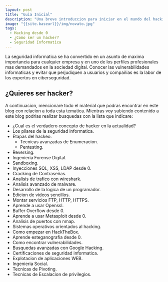 ```yaml
---
layout: post
title: "Guia Inicial"
description: "Una breve introduccion para iniciar en el mundo del hacking."
image: "{{site.baseurl}}/img/novato.jpg"
tags: 
  - Hacking desde 0
  - ¿Como ser un hacker?
  - Seguridad Informatica
---
```


La seguridad informatica se ha convertido en un asunto de maxima importancia para cualquier empresa y en uno de los perfiles profesionales mas demandados en la sociedad digital.
Conocer las vulnerabilidades informaticas y evitar que perjudiquen a usuarios y compañias es la labor de los expertos en ciberseguridad. 

## ¿Quieres ser hacker?
A continuacion, mencionare todo el material que podras encontrar en este blog con relacion a toda esta tematica.
Mientras voy subiendo contenido a este blog podrias realizar busquedas con la lista que indicare:
  * ¿Cual es el verdadero concepto de hacker en la actualidad?
  * Los pilares de la seguridad informatica.
  * Etapas del hackeo.
    * Tecnicas avanzadas de Enumeracion.
    * Pentesting.
  * Reversing.
  * Ingenieria Forense Digital.
  * Sandboxing.
  * Inyecciones SQL, XSS, LDAP desde 0.
  * Cracking de Contraseñas.
  * Analisis de trafico con wireshark.
  * Analisis avanzado de malware.
  * Desarrollo de la logica de un programador.
  * Edicion de videos sencillos.
  * Montar servicios FTP, HTTP, HTTPS.
  * Aprende a usar Openssl.
  * Buffer Overflow desde 0.
  * Aprende a usar Metasploit desde 0.
  * Analisis de puertos con nmap.
  * Sistemas operativos orientados al hacking.
  * Como empezar en HackTheBox.
  * Aprende esteganografia desde 0.
  * Como encontrar vulnerabilidades.
  * Busquedas avanzadas con Google Hacking.
  * Certificaciones de seguridad informatica.
  * Explotacion de aplicaciones WEB.
  * Ingenieria Social.
  * Tecnicas de Pivoting.
  * Tecnicas de Escalacion de privilegios.
  
